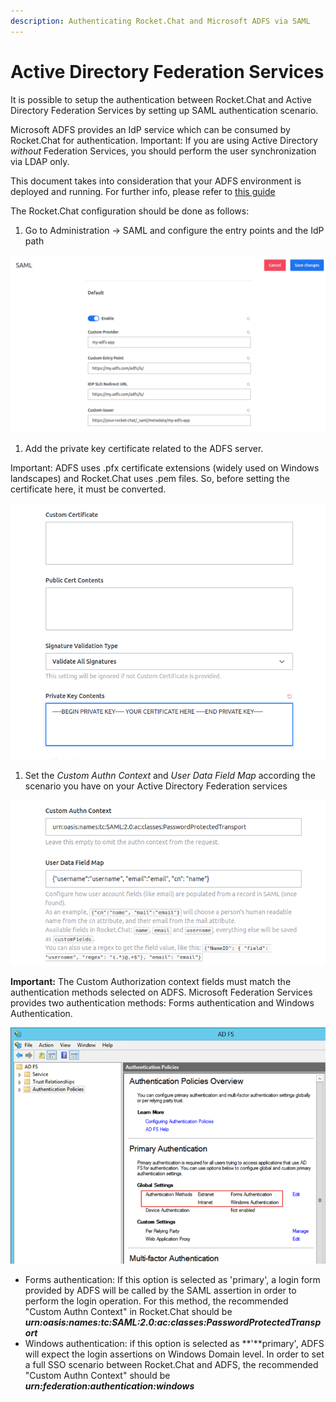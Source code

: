 ```yaml
---
description: Authenticating Rocket.Chat and Microsoft ADFS via SAML
---
```


# Active Directory Federation Services

It is possible to setup the authentication between Rocket.Chat and Active Directory Federation Services by setting up SAML authentication scenario.

Microsoft ADFS provides an IdP service which can be consumed by Rocket.Chat for authentication. Important: If you are using Active Directory _without_ Federation Services, you should perform the user synchronization via LDAP only.

This document takes into consideration that your ADFS environment is deployed and running. For further info, please refer to [this guide](https://docs.microsoft.com/en-us/previous-versions/dynamicscrm-2016/deployment-administrators-guide/gg188612%28v=crm.8%29)

The Rocket.Chat configuration should be done as follows:

1. Go to Administration -&gt; SAML and configure the entry points and the IdP path

![](../../../../.gitbook/assets/adfs_1.png)

1. Add the private key certificate related to the ADFS server.

Important: ADFS uses .pfx certificate extensions \(widely used on Windows landscapes\) and Rocket.Chat uses .pem files. So, before setting the certificate here, it must be converted.

![](../../../../.gitbook/assets/adfs_2.png)

1. Set the _Custom Authn Context_ and _User Data Field Map_ according the scenario you have on your Active Directory Federation services

![](../../../../.gitbook/assets/adfs_3%20%281%29.png)

**Important:** The Custom Authorization context fields must match the authentication methods selected on ADFS. Microsoft Federation Services provides two authentication methods: Forms authentication and Windows Authentication.

![](../../../../.gitbook/assets/adfs_1%20%281%29.png)

* Forms authentication: If this option is selected as 'primary', a login form provided by ADFS will be called by the SAML assertion in order to perform the login operation. For this method, the recommended "Custom Authn Context" in Rocket.Chat should be _**urn:oasis:names:tc:SAML:2.0:ac:classes:PasswordProtectedTransport**_
* Windows authentication: if this option is selected as **'**primary', ADFS will expect the login assertions on Windows Domain level. In order to set a full SSO scenario between Rocket.Chat and ADFS, the recommended "Custom Authn Context" should be _**urn:federation:authentication:windows**_

